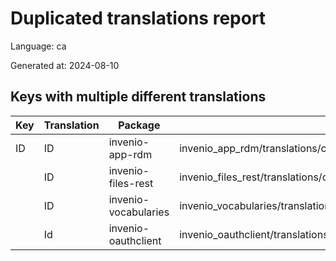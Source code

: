 # Duplicated translations report

Language: ca

Generated at: 2024-08-10


## Keys with multiple different translations


| Key | Translation | Package | File |
| --- | --- | --- | --- |
| ID| ID | invenio-app-rdm | invenio_app_rdm/translations/ca/LC_MESSAGES/messages.po |
|| ID | invenio-files-rest | invenio_files_rest/translations/ca/LC_MESSAGES/messages.po |
|| ID | invenio-vocabularies | invenio_vocabularies/translations/ca/LC_MESSAGES/messages.po |
|| Id | invenio-oauthclient | invenio_oauthclient/translations/ca/LC_MESSAGES/messages.po |
